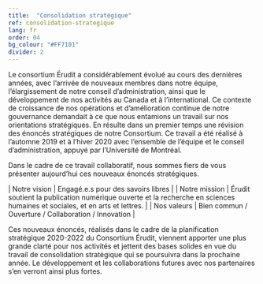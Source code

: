 ```yaml
---
title:  "Consolidation stratégique"
ref: consolidation-strategique
lang: fr
order: 04
bg_colour: "#FF7101"
divider: 2
---
```


Le consortium Érudit a considérablement évolué au cours des dernières années, avec l’arrivée de nouveaux membres dans notre équipe, l’élargissement de notre conseil d’administration, ainsi que le développement de nos activités au Canada et à l’international. Ce contexte de croissance de nos opérations et d’amélioration continue de notre gouvernance demandait à ce que nous entamions un travail sur nos orientations stratégiques. En résulte dans un premier temps une révision des énoncés stratégiques de notre Consortium. Ce travail a été réalisé à l’automne 2019 et à l’hiver 2020 avec l’ensemble de l’équipe et le conseil d’administration, appuyé par l’Université de Montréal.

Dans le cadre de ce travail collaboratif, nous sommes fiers de vous présenter aujourd’hui ces nouveaux énoncés stratégiques.

| Notre vision  | Engagé.e.s pour des savoirs libres                                                                                        |
| Notre mission | Érudit soutient la publication numérique ouverte et la recherche en sciences humaines et sociales, et en arts et lettres. |
| Nos valeurs   | Bien commun / Ouverture / Collaboration / Innovation                                                                      |

Ces nouveaux énoncés, réalisés dans le cadre de la planification stratégique 2020-2022 du Consortium Érudit, viennent apporter une plus grande clarté pour nos activités et jettent des bases solides en vue du travail de consolidation stratégique qui se poursuivra dans la prochaine année. Le développement et les collaborations futures avec nos partenaires s’en verront ainsi plus fortes.
